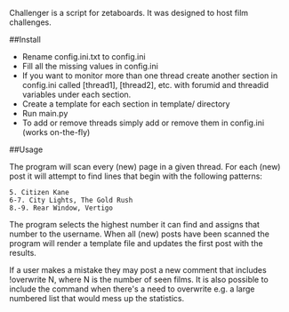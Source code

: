 Challenger is a script for zetaboards. It was designed to host film challenges.

##Install

- Rename config.ini.txt to config.ini
- Fill all the missing values in config.ini
- If you want to monitor more than one thread create another section
in config.ini called [thread1], [thread2], etc. with forumid and threadid 
variables under each section.
- Create a template for each section in template/ directory
- Run main.py
- To add or remove threads simply add or remove them in config.ini (works on-the-fly)

##Usage

The program will scan every (new) page in a given thread. For each (new) 
post it will attempt to find lines that begin with the following patterns:

```
5. Citizen Kane
6-7. City Lights, The Gold Rush
8.-9. Rear Window, Vertigo
```

The program selects the highest number it can find and assigns that 
number to the username. When all (new) posts have been scanned the program
will render a template file and updates the first post with the results.

If a user makes a mistake they may post a new comment that includes 
!overwrite N, where N is the number of seen films. It is also possible
to include the command when there's a need to overwrite 
e.g. a large numbered list that would mess up the statistics.

